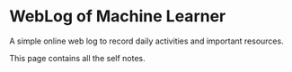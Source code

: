 # WebLog of Machine Learner
A simple online web log to record daily activities and important resources.

This page contains all the self notes.


